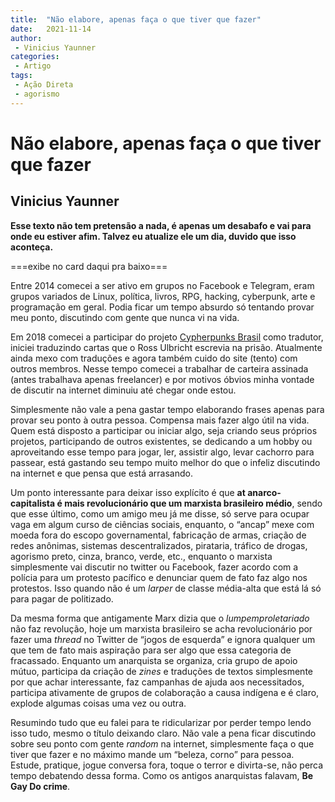 ```yaml
---
title:  "Não elabore, apenas faça o que tiver que fazer"
date:   2021-11-14
author:
 - Vinicius Yaunner
categories:
 - Artigo
tags:
 - Ação Direta
 - agorismo
---
```


# Não elabore, apenas faça o que tiver que fazer
## Vinicius Yaunner

**Esse texto não tem pretensão a nada, é apenas um desabafo e vai para onde eu estiver afim. Talvez eu atualize ele um dia, duvido que isso aconteça.**

===exibe no card daqui pra baixo===

Entre 2014 comecei a ser ativo em grupos no Facebook e Telegram, eram grupos variados de Linux, política, livros, RPG, hacking, cyberpunk, arte e programação em geral. Podia ficar um tempo absurdo só tentando provar meu ponto, discutindo com gente que nunca vi na vida.

Em 2018 comecei a participar do projeto [Cypherpunks Brasil](https://cypherpunks.com.br/) como tradutor, iniciei traduzindo cartas que o Ross Ulbricht escrevia na prisão. Atualmente ainda mexo com traduções e agora também cuido do site (tento) com outros membros. Nesse tempo comecei a trabalhar de carteira assinada (antes trabalhava apenas freelancer) e por motivos óbvios minha vontade de discutir na internet diminuiu até chegar onde estou.

Simplesmente não vale a pena gastar tempo elaborando frases apenas para provar seu ponto à outra pessoa. Compensa mais fazer algo útil na vida. Quem está disposto a participar ou iniciar algo, seja criando seus próprios projetos, participando de outros existentes, se dedicando a um hobby ou aproveitando esse tempo para jogar, ler, assistir algo, levar cachorro para passear, está gastando seu tempo muito melhor do que o infeliz discutindo na internet e que pensa que está arrasando.

Um ponto interessante para deixar isso explícito é que **at anarco-capitalista é mais revolucionário que um marxista brasileiro médio**, sendo que esse último, como um amigo meu já me disse, só serve para ocupar vaga em algum curso de ciências sociais, enquanto, o “ancap” mexe com moeda fora do escopo governamental, fabricação de armas, criação de redes anônimas, sistemas descentralizados, pirataria, tráfico de drogas, agorismo preto, cinza, branco, verde, etc., enquanto o marxista simplesmente vai discutir no twitter ou Facebook, fazer acordo com a polícia para um protesto pacífico e denunciar quem de fato faz algo nos protestos. Isso quando não é um _larper_ de classe média-alta que está lá só para pagar de politizado.

Da mesma forma que antigamente Marx dizia que o _lumpemproletariado_ não faz revolução, hoje um marxista brasileiro se acha revolucionário por fazer uma _thread_ no Twitter de “jogos de esquerda” e ignora qualquer um que tem de fato mais aspiração para ser algo que essa categoria de fracassado. Enquanto um anarquista se organiza, cria grupo de apoio mútuo, participa da criação de _zines_ e traduções de textos simplesmente por que achar interessante, faz campanhas de ajuda aos necessitados, participa ativamente de grupos de colaboração a causa indígena e é claro, explode algumas coisas uma vez ou outra.

Resumindo tudo que eu falei para te ridicularizar por perder tempo lendo isso tudo, mesmo o título deixando claro. Não vale a pena ficar discutindo sobre seu ponto com gente _random_ na internet, simplesmente faça o que tiver que fazer e no máximo mande um “beleza, corno” para pessoa. Estude, pratique, jogue conversa fora, toque o terror e divirta-se, não perca tempo debatendo dessa forma. Como os antigos anarquistas falavam, **Be Gay Do crime**.
